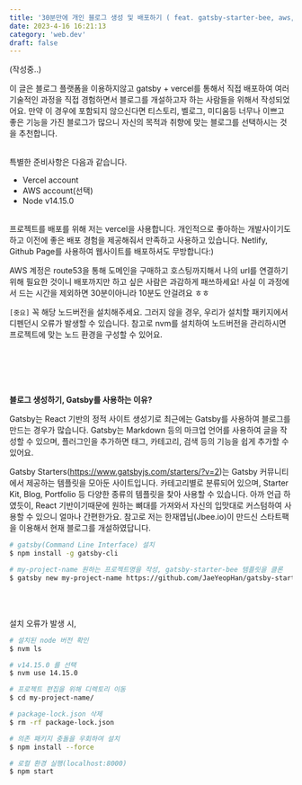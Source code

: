```yaml
---
title: '30분만에 개인 블로그 생성 및 배포하기 ( feat. gatsby-starter-bee, aws, vercel )'
date: 2023-4-16 16:21:13
category: 'web.dev'
draft: false
---
```


(작성중..)

이 글은 블로그 플랫폼을 이용하지않고 gatsby + vercel를 통해서 직접 배포하여 여러 기술적인 과정을 직접 경험하면서 블로그를 개설하고자 하는 사람들을 위해서 작성되었어요. 만약 이 경우에 포함되지 않으신다면 티스토리, 벨로그, 미디움등 너무나 이쁘고 좋은 기능을 가진 블로그가 많으니 자신의 목적과 취향에 맞는 블로그를 선택하시는 것을 추천합니다.
</br>
</br>

특별한 준비사항은 다음과 같습니다.

- Vercel account
- AWS account(선택)
- Node v14.15.0
  </br>
  </br>

프로젝트를 배포를 위해 저는 vercel을 사용합니다. 개인적으로 좋아하는 개발사이기도 하고 이전에 좋은 배포 경험을 제공해줘서 만족하고 사용하고 있습니다. Netlify, Github Page를 사용하여 웹사이트를 배포하셔도 무방합니다:)

AWS 계정은 route53을 통해 도메인을 구매하고 호스팅까지해서 나의 url를 연결하기위해 필요한 것이니 배포까지만 하고 싶은 사람은 과감하게 패쓰하세요! 사실 이 과정에서 드는 시간을 제외하면 30분이아니라 10분도 안걸려요 ㅎㅎ

`[중요]` 꼭 해당 노드버전을 설치해주세요. 그러지 않을 경우, 우리가 설치할 패키지에서 디펜던시 오류가 발생할 수 있습니다. 참고로 nvm를 설치하여 노드버전을 관리하시면 프로젝트에 맞는 노드 환경을 구성할 수 있어요.



</br>
</br>
</br>
</br>

<strong>블로그 생성하기, Gatsby를 사용하는 이유?</strong>
</br>

Gatsby는 React 기반의 정적 사이트 생성기로 최근에는 Gatsby를 사용하여 블로그를 만드는 경우가 많습니다. Gatsby는 Markdown 등의 마크업 언어를 사용하여 글을 작성할 수 있으며, 플러그인을 추가하면 태그, 카테고리, 검색 등의 기능을 쉽게 추가할 수 있어요.
</br>

Gatsby Starters(https://www.gatsbyjs.com/starters/?v=2)는 Gatsby 커뮤니티에서 제공하는 템플릿을 모아둔 사이트입니다. 카테고리별로 분류되어 있으며, Starter Kit, Blog, Portfolio 등 다양한 종류의 템플릿을 찾아 사용할 수 있습니다. 아까 언급 하였듯이, React 기반이기때문에 원하는 뼈대를 가져와서 자신의 입맛대로 커스텀하여 사용할 수 있으니 얼마나 간편한가요. 참고로 저는 한재엽님(Jbee.io)이 만드신 스타트팩을 이용해서 현재 블로그를 개설하였답니다.
</br>

```sh
# gatsby(Command Line Interface) 설치
$ npm install -g gatsby-cli

# my-project-name 원하는 프로젝트명을 작성, gatsby-starter-bee 템플릿을 클론
$ gatsby new my-project-name https://github.com/JaeYeopHan/gatsby-starter-bee
```
</br>
</br>

설치 오류가 발생 시,
```sh
# 설치된 node 버전 확인
$ nvm ls

# v14.15.0 를 선택
$ nvm use 14.15.0

# 프로젝트 편집을 위해 디렉토리 이동
$ cd my-project-name/

# package-lock.json 삭제 
$ rm -rf package-lock.json

# 의존 패키지 충돌을 우회하여 설치
$ npm install --force

# 로컬 환경 실행(localhost:8000) 
$ npm start
```
